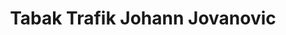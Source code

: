 ---
title: "Tabak Trafik Johann Jovanovic"
url: /wien/tabak-trafik-johann-jovanovic/
shop: Tabak
---